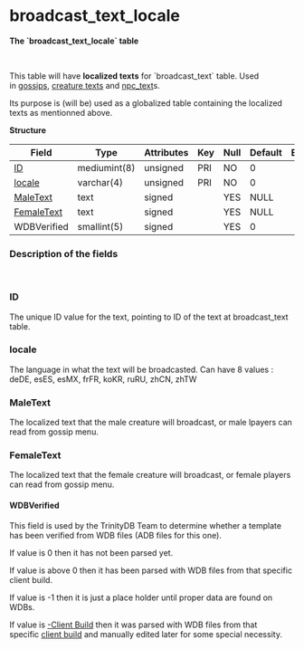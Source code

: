 # broadcast\_text\_locale

**The \`broadcast\_text\_locale\` table**

 

This table will have **localized texts** for \`broadcast\_text\` table. Used in [gossips](gossip_menu_option), [creature texts](creature_text) and [npc\_text](npc_text)s.

Its purpose is (will be) used as a globalized table containing the localized texts as mentionned above.


**Structure**

| Field                                    | Type         | Attributes | Key | Null | Default | Extra | Comment |
|------------------------------------------|--------------|------------|-----|------|---------|-------|---------|
| [ID](#ID)                 | mediumint(8) | unsigned   | PRI | NO   | 0       |       |         |
| [locale](#locale)                       | varchar(4)  | unsigned   | PRI | NO   | 0       |       |         |
| [MaleText](#MaleText)     | text        | signed     |     | YES  | NULL    |       |         |
| [FemaleText](#FemaleText) | text        | signed     |     | YES  | NULL    |       |         |
| WDBVerified                              | smallint(5) | signed     |     | YES   | 0       |       |         |

### Description of the fields

 

### ID

The unique ID value for the text, pointing to ID of the text at broadcast_text table.

### locale

The language in what the text will be broadcasted.
Can have 8 values : deDE, esES, esMX, frFR, koKR, ruRU, zhCN, zhTW

### MaleText

The localized text that the male creature will broadcast, or male lpayers can read from gossip menu.

### FemaleText

The localized text that the female creature will broadcast, or female players can read from gossip menu.

#### WDBVerified

This field is used by the TrinityDB Team to determine whether a template has been verified from WDB files (ADB files for this one).

If value is 0 then it has not been parsed yet.

If value is above 0 then it has been parsed with WDB files from that specific client build.

If value is -1 then it is just a place holder until proper data are found on WDBs.

If value is [-Client Build](http://archive.trinitycore.info/DB:Auth:realmlist#gamebuild "DB:Auth:realmlist") then it was parsed with WDB files from that specific [client build](http://archive.trinitycore.info/DB:Auth:realmlist#gamebuild "DB:Auth:realmlist") and manually edited later for some special necessity.

 
